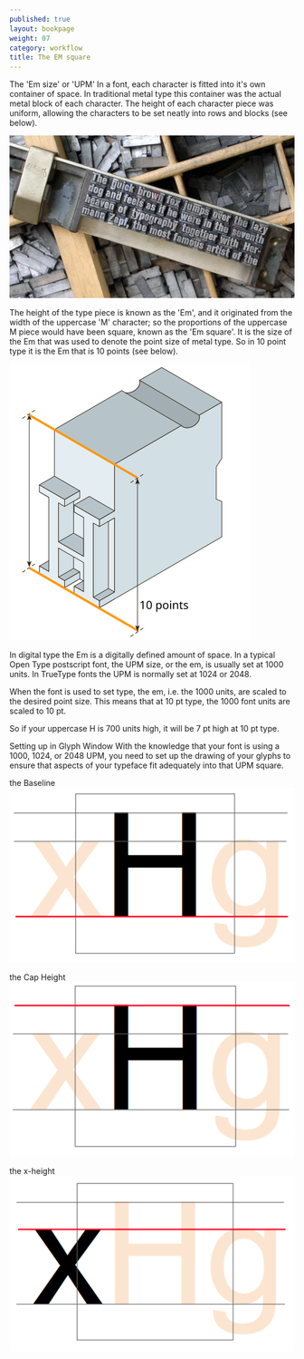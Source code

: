 ```yaml
---
published: true
layout: bookpage
weight: 07
category: workflow
title: The EM square
---
```


The 'Em size' or 'UPM'
In a font, each character is fitted into it's own container of space. In traditional metal type this container was the actual metal block of each character. The height of each character piece was uniform, allowing the characters to be set neatly into rows and blocks (see below).

<img src="images/MetalTypeZoomIn.JPG"/>

The height of the type piece is known as the 'Em', and it originated from the width of the uppercase 'M' character; so the proportions of the uppercase M piece would have been square, known as the 'Em square'. It is the size of the Em that was used to denote the point size of metal type. So in 10 point type it is the Em that is 10 points (see below).
 
<img src="images/em-metal-type.svg"/>


In digital type the Em is a digitally defined amount of space. In a typical Open Type postscript font, the UPM size, or the em, is usually set at 1000 units. In TrueType fonts the UPM is normally set at 1024 or 2048.

When the font is used to set type,
the em, i.e. the 1000 units, are scaled to the desired point size. This means that at 10 pt type, the 1000 font units are scaled to 10 pt.

So if your uppercase H
is 700 units high,
it will be 7 pt high at 10 pt type.


Setting up in Glyph Window
With the knowledge that your font is using a 1000, 1024, or 2048 UPM, you need to set up the drawing of your glyphs to ensure that aspects of your typeface fit adequately into that UPM square.

the Baseline
<img src="images/baseline.png" />

the Cap Height
<img src="images/capheight.png" />

the x-height
<img src="images/xheight.png" />
